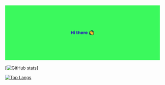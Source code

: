 <!--
**timothyrusso/timothyrusso** is a ✨ _special_ ✨ repository because its `README.md` (this file) appears on your GitHub profile.

Here are some ideas to get you started:

- 🔭 I’m currently working on ...
- 🌱 I’m currently learning ...
- 👯 I’m looking to collaborate on ...
- 🤔 I’m looking for help with ...
- 💬 Ask me about ...
- 📫 How to reach me: ...
- 😄 Pronouns: ...
- ⚡ Fun fact: ...
-->

[![MasterHead](https://raw.githubusercontent.com/timothyrusso/timothyrusso/main/images/banner.png)](https://github.com/timothyrusso)

[![GitHub stats](https://github-readme-stats.vercel.app/api?username=timothyrusso&show_icons=true&theme=radical&hide=contribs,prs)]

[![Top Langs](https://github-readme-stats.vercel.app/api/top-langs/?username=timothyrusso)](https://github.com/timothyrusso/github-readme-stats)
